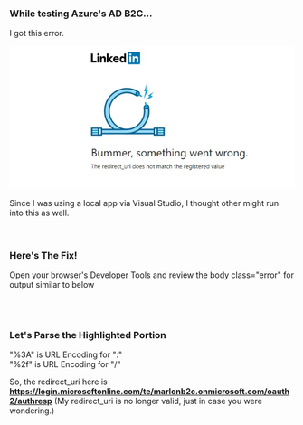 ### While testing Azure's AD B2C... ###

I got this error.

![](https://raw.githubusercontent.com/marlonsingleton/manualRedirectUrlParse/master/bad_redirect_uri.jpg)


Since I was using a local app via Visual Studio, I thought other might run into this as well.<br>
<br>
<br>

### Here's The Fix! ###

Open your browser's Developer Tools and review the body class="error" for output similar to below 

<script type="text/javascript">fs.config</br>
({"failureRedirect":"http://www.linkedin.com/",
"uniEscape":true,"xhrHeaders":</br>
{"X-FS-Origin-Request":</br>
"/oauth/v2/authorization?client_id=866usx44p4m5sf&</br> 
<b>redirect_uri=https%3a%2f%2flogin.microsoftonline.com%2fte%2fmarlonb2c.onmicrosoft.com%2foauth2%2fauthresp</b></br>
&response_type=code&scope=r_emailaddress+r_liteprofile&state=StateProperties%3deyJTSUQiOiJ4LW1zLWNwaW0tcmM6MTUwNmUwZDEtN2NiOC00M2MwLWJkNWQtMGMwMmVjMTU0NWZkIiwiVElEIjoiNzBkODEyNWEtNzM2NC00YTA1LTg3MjctYmYwODg4ODRlMDRhIn0",
"X-FS-Page-Id":"oauth-authorization"}});</script>
<br>
<br>

### Let's Parse the Highlighted Portion ###

"%3A" is URL Encoding for ":"</br>
"%2f"  is URL Encoding for "/"


So, the redirect_uri here is <b><a>https://login.microsoftonline.com/te/marlonb2c.onmicrosoft.com/oauth2/authresp</a></b> 
(My redirect_uri is no longer valid, just in case you were wondering.)
